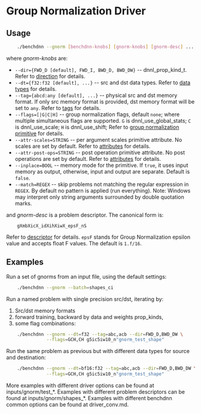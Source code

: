 # Group Normalization Driver

## Usage
``` sh
    ./benchdnn --gnorm [benchdnn-knobs] [gnorm-knobs] [gnorm-desc] ...
```

where *gnorm-knobs* are:

 - `--dir={FWD_D [default], FWD_I, BWD_D, BWD_DW}` -- dnnl_prop_kind_t.
            Refer to [direction](knobs_dir.md) for details.
 - `--dt={f32:f32 [default], ...}` -- src and dst data types.
            Refer to [data types](knobs_dt.md) for details.
 - `--tag={abcd:any [default], ...}` -- physical src and dst memory format.
            If only src memory format is provided, dst memory format will be set
            to `any`. Refer to [tags](knobs_tag.md) for details.
 - `--flags=[|G|C|H]` -- group normalization flags, default `none`; where
            multiple simultaneous flags are supported.
            `G` is dnnl_use_global_stats;
            `C` is dnnl_use_scale;
            `H` is dnnl_use_shift;
            Refer to [group normalization primitive](https://oneapi-src.github.io/oneDNN/dev_guide_group_normalization.html)
            for details.
 - `--attr-scales=STRING` -- per argument scales primitive attribute. No
            scales are set by default. Refer to [attributes](knobs_attr.md) for
            details.
 - `--attr-post-ops=STRING` -- post operation primitive attribute. No post
            operations are set by default. Refer to [attributes](knobs_attr.md)
            for details.
 - `--inplace=BOOL` -- memory mode for the primitive. If `true`, it uses input
            memory as output, otherwise, input and output are separate.
            Default is `false`.
 - `--match=REGEX` -- skip problems not matching the regular expression in
            `REGEX`. By default no pattern is applied (run everything).
            Note: Windows may interpret only string arguments surrounded by
            double quotation marks.

and *gnorm-desc* is a problem descriptor. The canonical form is:
```
    gXmbXicX_idXihXiwX_epsF_nS
```
Refer to [descriptor](knobs_desc.md) for details. `epsF` stands for Group
Normalization epsilon value and accepts float F values. The default is `1.f/16`.


## Examples

Run a set of gnorms from an input file, using the default settings:
``` sh
    ./benchdnn --gnorm --batch=shapes_ci
```

Run a named problem with single precision src/dst, iterating by:
1) Src/dst memory formats
2) forward training, backward by data and weights prop_kinds,
3) some flag combinations:
``` sh
    ./benchdnn --gnorm --dt=f32 --tag=abc,acb --dir=FWD_D,BWD_DW \
               --flags=GCH,CH g5ic5iw10_n"gnorm_test_shape"
```

Run the same problem as previous but with different data types for source and
destination:
``` sh
    ./benchdnn --gnorm --dt=bf16:f32 --tag=abc,acb --dir=FWD_D,BWD_DW \
               --flags=GCH,CH g5ic5iw10_n"gnorm_test_shape"
```

More examples with different driver options can be found at
inputs/gnorm/test_\*. Examples with different problem descriptors can be found
at inputs/gnorm/shapes_\*. Examples with different benchdnn common options can
be found at driver_conv.md.
